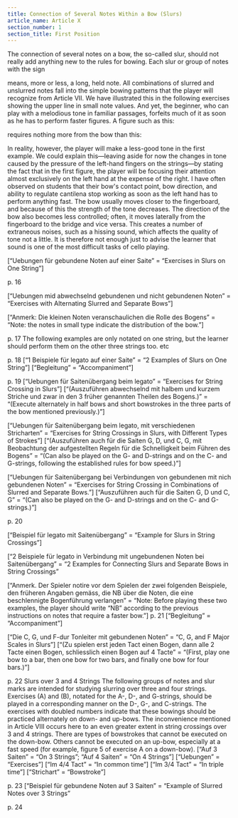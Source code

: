 ```yaml
---
title: Connection of Several Notes Within a Bow (Slurs)
article_name: Article X
section_number: 1
section_title: First Position
---
```


The connection of several notes on a bow, the so-called slur, should not really add anything new to the rules for bowing. Each slur or group of notes with the sign 

means, more or less, a long, held note. All combinations of slurred and unslurred notes fall into the simple bowing patterns that the player will recognize from Article VII. We have illustrated this in the following exercises showing the upper line in small note values.
And yet, the beginner, who can play with a melodious tone in familiar passages, forfeits much of it as soon as he has to perform faster figures. A figure such as this:

requires nothing more from the bow than this: 

In reality, however, the player will make a less-good tone in the first example.
We could explain this—leaving aside for now the changes in tone caused by the pressure of the left-hand fingers on the strings—by stating the fact that in the first figure, the player will be focusing their attention almost exclusively on the left hand at the expense of the right. I have often observed on students that their bow's contact point, bow direction, and ability to regulate cantilena stop working as soon as the left hand has to perform anything fast. The bow usually moves closer to the fingerboard, and because of this the strength of the tone decreases. The direction of the bow also becomes less controlled; often, it moves laterally from the fingerboard to the bridge and vice versa. This creates a number of extraneous noises, such as a hissing sound, which affects the quality of tone not a little. It is therefore not enough just to advise the learner that sound is one of the most difficult tasks of cello playing.


[“Uebungen für gebundene Noten auf einer Saite” = “Exercises in Slurs on One String”]


p. 16

[“Uebungen mid abwechselnd gebundenen und nicht gebundenen Noten” = “Exercises with Alternating Slurred and Separate Bows”]

[“Anmerk: Die kleinen Noten veranschaulichen die Rolle des Bogens” = “Note: the notes in small type indicate the distribution of the bow.”]

p. 17
The following examples are only notated on one string, but the learner should perform them on the other three strings too. 
etc

p. 18
[“1 Beispiele für legato auf einer Saite” = “2 Examples of Slurs on One String”]
[“Begleitung” = “Accompaniment”]


p. 19
[“Uebungen für Saitenübergang beim legato” = “Exercises for String Crossing in Slurs”]
[“(Auszuführen abwechselnd mit halbem und kurzem Striche und zwar in den 3 früher genannten Theilen des Bogens.)” = “(Execute alternately in half bows and short bowstrokes in the three parts of the bow mentioned previously.)”]


[“Uebungen für Saitenübergang beim legato, mit verschiedenen Stricharten” = “Exercises for String Crossings in Slurs, with Different Types of Strokes”]
[“(Auszuführen auch für die Saiten G, D, und C, G, mit Beobachtung der aufgestellten Regeln für die Schnelligkeit beim Führen des Bogens” = “(Can also be played on the G- and D-strings and on the C- and G-strings, following the established rules for bow speed.)”]


[“Uebungen für Saitenübergang bei Verbindungen von gebundenen mit nich gebundenen Noten” = “Exercises for String Crossing in Combinations of Slurred and Separate Bows.”]
[“Auszuführen auch für die Saiten G, D und C, G” = “(Can also be played on the G- and D-strings and on the C- and G-strings.)”]

p. 20

[“Beispiel für legato mit Saitenübergang” = “Example for Slurs in String Crossings”]

[“2 Beispiele für legato in Verbindung mit ungebundenen Noten bei Saitenübergang” = “2 Examples for Connecting Slurs and Separate Bows in String Crossings”

[“Anmerk. Der Spieler notire vor dem Spielen der zwei folgenden Beispiele, den früheren Angaben gemäss, die NB über die Noten, die eine beschlennigte Bogenführung verlangen” = “Note: Before playing these two examples, the player should write “NB” according to the previous instructions on notes that require a faster bow.”]
p. 21
[“Begleitung” = “Accompaniment”]


[“Die C, G, und F-dur Tonleiter mit gebundenen Noten” = “C, G, and F Major Scales in Slurs”]
[“(Zu spielen erst jeden Tact einen Bogen, dann alle 2 Tacte einen Bogen, schliesslich einen Bogen auf 4 Tacte” = “(First, play one bow to a bar, then one bow for two bars, and finally one bow for four bars.)”]


p. 22
Slurs over 3 and 4 Strings
The following groups of notes and slur marks are intended for studying slurring over three and four strings. Exercises (A) and (B), notated for the A-, D-, and G-strings, should be played in a corresponding manner on the D-, G-, and C-strings. The exercises with doubled numbers indicate that these bowings should be practiced alternately on down- and up-bows.
The inconvenience mentioned in Article VIII occurs here to an even greater extent in string crossings over 3 and 4 strings. There are types of bowstrokes that cannot be executed on the down-bow. Others cannot be executed on an up-bow, especially at a fast speed (for example, figure 5 of exercise A on a down-bow).
[“Auf 3 Saiten” = “On 3 Strings”; “Auf 4 Saiten” = “On 4 Strings”]
[“Uebungen” = “Exercises”]
[“Im 4/4 Tact” = “In common time”]
[“Im 3/4 Tact” = “In triple time”]
[“Strichart” = “Bowstroke”]

p. 23
[“Beispiel für gebundene Noten auf 3 Saiten” = “Example of Slurred Notes over 3 Strings”

p. 24
